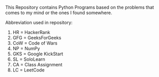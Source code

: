 This Repository contains Python Programs based on the problems that comes to my mind or the ones I found somewhere.

Abbreviation used in repository:
1. HR = HackerRank
2. GFG = GeeksForGeeks
3. CoW = Code of Wars
4. NP = NumPy
5. GKS = Google KickStart
6. SL = SoloLearn
7. CA = Class Assignment
8. LC = LeetCode
